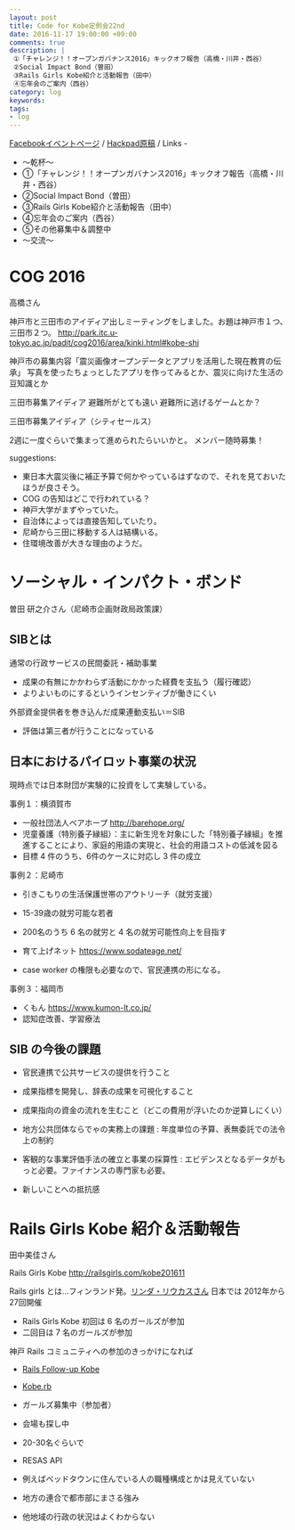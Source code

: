 ```yaml
---
layout: post
title: Code for Kobe定例会22nd
date: 2016-11-17 19:00:00 +09:00
comments: true
description: |
 ①「チャレンジ！！オープンガバナンス2016」キックオフ報告（高橋・川井・西谷）
 ②Social Impact Bond（曽田）
 ③Rails Girls Kobe紹介と活動報告（田中）
 ④忘年会のご案内（西谷）
category: log
keywords: 
tags:
- log
---
```


[Facebookイベントページ](https://www.facebook.com/events/1883857728512411/)
/ [Hackpad原稿](https://hackpad.com/Code-for-Kobe-22nd-meeting-gHpa0QMMtcw)
/ Links -

+ ～乾杯～
+ ①「チャレンジ！！オープンガバナンス2016」キックオフ報告（高橋・川井・西谷）
+ ②Social Impact Bond（曽田）
+ ③Rails Girls Kobe紹介と活動報告（田中）
+ ④忘年会のご案内（西谷）
+ ⑤その他募集中＆調整中
+ ～交流～

# COG 2016
高橋さん

神戸市と三田市のアイディア出しミーティングをしました。お題は神戸市１つ、三田市２つ。
<http://park.itc.u-tokyo.ac.jp/padit/cog2016/area/kinki.html#kobe-shi>

神戸市の募集内容「震災画像オープンデータとアプリを活用した現在教育の伝承」
写真を使ったちょっとしたアプリを作ってみるとか、震災に向けた生活の豆知識とか

三田市募集アイディア
避難所がとても遠い
避難所に逃げるゲームとか？

三田市募集アイディア（シティセールス）

2週に一度ぐらいで集まって進められたらいいかと。
メンバー随時募集！

suggestions: 

- 東日本大震災後に補正予算で何かやっているはずなので、それを見ておいたほうが良さそう。
- COG の告知はどこで行われている？
- 神戸大学がまずやっていた。
- 自治体によっては直接告知していたり。
- 尼崎から三田に移動する人は結構いる。
- 住環境改善が大きな理由のようだ。

# ソーシャル・インパクト・ボンド
曽田 研之介さん（尼崎市企画財政局政策課）

## SIBとは

通常の行政サービスの民間委託・補助事業

- 成果の有無にかかわらず活動にかかった経費を支払う（履行確認）
- よりよいものにするというインセンティブが働きにくい

外部資金提供者を巻き込んだ成果連動支払い＝SIB

- 評価は第三者が行うことになっている

## 日本におけるパイロット事業の状況

現時点では日本財団が実験的に投資をして実験している。

事例１：横須賀市

- 一般社団法人ベアホープ <http://barehope.org/>
- 児童養護（特別養子縁組）：主に新生児を対象にした「特別養子縁組」を推進することにより、家庭的用語の実現と、社会的用語コストの低減を図る
- 目標 4 件のうち、6件のケースに対応し 3 件の成立

事例２：尼崎市

- 引きこもりの生活保護世帯のアウトリーチ（就労支援）
- 15-39歳の就労可能な若者

- 200名のうち 6 名の就労と 4 名の就労可能性向上を目指す
- 育て上げネット  <https://www.sodateage.net/>
- case worker の権限も必要なので、官民連携の形になる。

事例３：福岡市

- くもん <https://www.kumon-lt.co.jp/>
- 認知症改善、学習療法

## SIB の今後の課題
- 官民連携で公共サービスの提供を行うこと
- 成果指標を開発し、辞表の成果を可視化すること
- 成果指向の資金の流れを生むこと（どこの費用が浮いたのか逆算しにくい）

- 地方公共団体ならでゃの実務上の課題 : 年度単位の予算、表無委託での法令上の制約
- 客観的な事業評価手法の確立と事業の採算性 : エビデンスとなるデータがもっと必要。ファイナンスの専門家も必要。
- 新しいことへの抵抗感

# Rails Girls Kobe 紹介＆活動報告
田中美佳さん

Rails Girls Kobe <http://railsgirls.com/kobe201611>

Rails girls とは…フィンランド発。[リンダ・リウカスさん](http://www.shoeisha.co.jp/book/rubynobouken/)
日本では 2012年から27回開催

- Rails Girls Kobe 初回は 6 名のガールズが参加
- 二回目は 7 名のガールズが参加

神戸 Rails コミュニティへの参加のきっかけになれば

- [Rails Follow-up Kobe](https://rails-followup-kobe.doorkeeper.jp/)
- [Kobe.rb](https://koberb.doorkeeper.jp/)

- ガールズ募集中（参加者）
- 会場も探し中
- 20-30名ぐらいで

- RESAS API
- 例えばベッドタウンに住んでいる人の職種構成とかは見えていない
- 地方の連合で都市部にまさる強み
- 他地域の行政の状況はよくわからない


